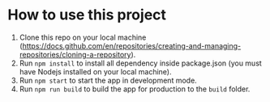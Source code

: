 # How to use this project

1. Clone this repo on your local machine (https://docs.github.com/en/repositories/creating-and-managing-repositories/cloning-a-repository).
2. Run `npm install` to install all dependency inside package.json (you must have Nodejs installed on your local machine).
3. Run `npm start` to start the app in development mode.
4. Run `npm run build` to build the app for production to the `build` folder.
